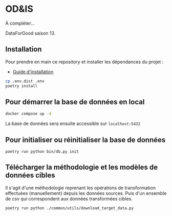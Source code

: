 # OD&IS

À compléter...

DataForGood saison 13.

## Installation

Pour prendre en main ce repository et installer les dépendances du projet :
- [Guide d'installation](./INSTALL.md)

```bash
cp .env.dist .env
poetry install
```

## Pour démarrer la base de données en local

```bash
docker compose up -d
```

La base de données sera ensuite accessible sur `localhost:5432`

## Pour initialiser ou réinitialiser la base de données

```
poetry run python bin/db.py init
```

## Télécharger la méthodologie et les modèles de données cibles

Il s'agit d'une méthodologie reprenant les opérations de transformation effectuées (manuellement) depuis les données sources. Puis d'un ensemble de csv qui correspondent aux données transformées cibles.

```bash
poetry run python ./common/utils/download_target_data.py
```
